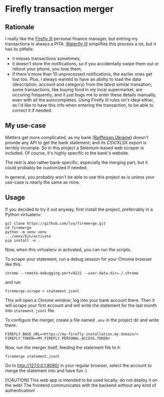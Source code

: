 # Firefly transaction merger

## Rationale

I really like the [Firefly III](https://firefly-iii.org/) personal finance manager, but
entring my transactions is always a PITA. [Waterfly III](https://github.com/dreautall/waterfly-iii) simplifies
this process a lot, but it has its pitfalls:
* it misses transactions sometimes;
* it doesn't store the notifications, so if you accidentally swipe them out or reboot your phone, you lose them;
* if there's more than 10 unprocessed notifications, the earlier ones get lost too.
Plus, I always wanted to have an ability to load the data (description, account and category) from the latest similar
transation; some transactions, like buying food in my local supermarket, are occuring frequently, and it just bugs me to
enter these details manually, even with all the autocompletes. Using Firefly III rules isn't ideal either, as I'd like to
have this info when entering the transaction, to be able to correct it if needed.

## My use-case

Matters get more complicated, as my bank ([Raiffeisen Ukraine](https://raiffeisen.ua/)) doesn't provide any API to get the bank statement;
and its CSV/XLSX export is terribly incomple. So in this project a Selenium-based web scraper is included. Of course, it's highly specific
to the bank's website.

The rest is also rather bank-specific, especially the merging part, but it could probably be customized if needed.

In general, you probably won't be able to use this project as is unless your use-case is nearly the same as mine.

## Usage

If you decided to try it out anyway, first install the project, preferrably in a Python virtualenv:

    git clone https://github.com/lvu/firemerge.git
    cd firemerge
    python -m venv venv
    . ./venv/bin/activate
    pip install -e .

Now, when this virtualenv in activated, you can run the scripts.

To scrape your statement, run a debug session for your Chrome browser like this:

    chrome --remote-debugging-port=9222 --user-data-dir=./.chrome

and run

    firemerge-scrape > statement.jsonl

This will open a Chrome window; log into your bank account there. Then it will scrape your first account and will write the
statement for the last month into `statement.jsonl` file.

To configure the merger, create a file named `.env` in the project dir and write there:

    FIREFLY_BASE_URL=<https://my-firefly-installation.my-domain/>
    FIREFLY_TOKEN=<MY.FIREFLY.PERSONAL.ACCESS.TOKEN>

Now, run the merger itself, feeding the statement file to it:

    firemerge statement.jsonl

Go to http://127.0.0.1:8080/ in your regular browser, select the account to merge the statement into and have fun :)

[!CAUTION]
This web app is intended to be used locally; do not deploy it on the web! The frontend communicates with the backend without any kind
of authentication!